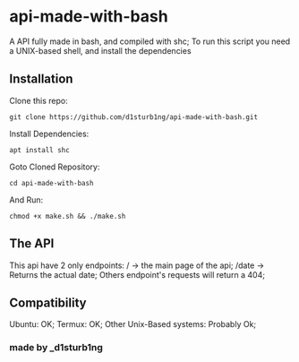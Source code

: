 # api-made-with-bash
A API fully made in bash, and compiled with shc;
To run this script you need a UNIX-based shell, and install the dependencies
## Installation

Clone this repo:

`git clone https://github.com/d1sturb1ng/api-made-with-bash.git`

Install Dependencies:

`apt install shc`

Goto Cloned Repository:

`cd api-made-with-bash`

And Run:

`chmod +x make.sh && ./make.sh`

## The API
This api have 2 only endpoints:
/     -> the main page of the api;
/date -> Returns the actual date;
Others endpoint's requests will return a 404;

## Compatibility

Ubuntu: OK;
Termux: OK;
Other Unix-Based systems: Probably Ok;

### made by _d1sturb1ng
